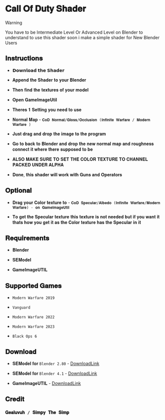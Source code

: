 # 𝐂𝐚𝐥𝐥 𝐎𝐟 𝐃𝐮𝐭𝐲 𝐒𝐡𝐚𝐝𝐞𝐫


> [!WARNING]
>  You have to be Intermediate Level Or Advanced Level on Blender to understand to use this shader soon i make a simple shader for New Blender Users


## 𝐈𝐧𝐬𝐭𝐫𝐮𝐜𝐭𝐢𝐨𝐧𝐬


* 𝗗𝗼𝘄𝗻𝗹𝗼𝗮𝗱 𝘁𝗵𝗲 𝗦𝗵𝗮𝗱𝗲𝗿


* 𝐀𝐩𝐩𝐞𝐧𝐝 𝐭𝐡𝐞 𝐒𝐡𝐚𝐝𝐞𝐫 𝐭𝐨 𝐲𝐨𝐮𝐫 𝐁𝐥𝐞𝐧𝐝𝐞𝐫


* 𝐓𝐡𝐞𝐧 𝐟𝐢𝐧𝐝 𝐭𝐡𝐞 𝐭𝐞𝐱𝐭𝐮𝐫𝐞𝐬 𝐨𝐟 𝐲𝐨𝐮𝐫 𝐦𝐨𝐝𝐞𝐥


* 𝐎𝐩𝐞𝐧 𝐆𝐚𝐦𝐞𝐈𝐦𝐚𝐠𝐞𝐔𝐭𝐢𝐥


* 𝐓𝐡𝐞𝐫𝐞𝐬 𝟏 𝐒𝐞𝐭𝐭𝐢𝐧𝐠 𝐲𝐨𝐮 𝐧𝐞𝐞𝐝 𝐭𝐨 𝐮𝐬𝐞 


* 𝐍𝐨𝐫𝐦𝐚𝐥 𝐌𝐚𝐩 - `𝐂𝐨𝐃 𝐍𝐨𝐫𝐦𝐚𝐥/𝐆𝐥𝐨𝐬𝐬/𝐎𝐜𝐜𝐥𝐮𝐬𝐢𝐨𝐧 (𝐈𝐧𝐟𝐢𝐧𝐢𝐭𝐞 𝐖𝐚𝐫𝐟𝐚𝐫𝐞 / 𝐌𝐨𝐝𝐞𝐫𝐧 𝐖𝐚𝐫𝐟𝐚𝐫𝐞 )`


* 𝐉𝐮𝐬𝐭 𝐝𝐫𝐚𝐠 𝐚𝐧𝐝 𝐝𝐫𝐨𝐩 𝐭𝐡𝐞 𝐢𝐦𝐚𝐠𝐞 𝐭𝐨 𝐭𝐡𝐞 𝐩𝐫𝐨𝐠𝐫𝐚𝐦


* 𝐆𝐨 𝐭𝐨 𝐛𝐚𝐜𝐤 𝐭𝐨 𝐁𝐥𝐞𝐧𝐝𝐞𝐫 𝐚𝐧𝐝 𝐝𝐫𝐨𝐩 𝐭𝐡𝐞 𝐧𝐞𝐰 𝐧𝐨𝐫𝐦𝐚𝐥 𝐦𝐚𝐩 𝐚𝐧𝐝 𝐫𝐨𝐮𝐠𝐡𝐧𝐞𝐬𝐬 𝐜𝐨𝐧𝐧𝐞𝐜𝐭 𝐢𝐭 𝐰𝐡𝐞𝐫𝐞 𝐭𝐡𝐞𝐫𝐞 𝐬𝐮𝐩𝐩𝐨𝐬𝐞𝐝 𝐭𝐨 𝐛𝐞


* 𝐀𝐋𝐒𝐎 𝐌𝐀𝐊𝐄 𝐒𝐔𝐑𝐄 𝐓𝐎 𝐒𝐄𝐓 𝐓𝐇𝐄 𝐂𝐎𝐋𝐎𝐑 𝐓𝐄𝐗𝐓𝐔𝐑𝐄 𝐓𝐎 𝐂𝐇𝐀𝐍𝐍𝐄𝐋 𝐏𝐀𝐂𝐊𝐄𝐃 𝐔𝐍𝐃𝐄𝐑 𝐀𝐋𝐏𝐇𝐀


* 𝐃𝐨𝐧𝐞, 𝐭𝐡𝐢𝐬 𝐬𝐡𝐚𝐝𝐞𝐫 𝐰𝐢𝐥𝐥 𝐰𝐨𝐫𝐤 𝐰𝐢𝐭𝐡 𝐆𝐮𝐧𝐬 𝐚𝐧𝐝 𝐎𝐩𝐞𝐫𝐚𝐭𝐨𝐫𝐬


## 𝐎𝐩𝐭𝐢𝐨𝐧𝐚𝐥


* 𝐃𝐫𝐚𝐠 𝐲𝐨𝐮𝐫 𝐂𝐨𝐥𝐨𝐫 𝐭𝐞𝐱𝐭𝐮𝐫𝐞 𝐭𝐨 - `𝐂𝐨𝐃 𝐒𝐩𝐞𝐜𝐮𝐥𝐚𝐫/𝐀𝐥𝐛𝐞𝐝𝐨 (𝐈𝐧𝐟𝐢𝐧𝐢𝐭𝐞 𝐖𝐚𝐫𝐟𝐚𝐫𝐞/𝐌𝐨𝐝𝐞𝐫𝐧 𝐖𝐚𝐫𝐟𝐚𝐫𝐞) - 𝐨𝐧 𝐆𝐚𝐦𝐞𝐈𝐦𝐚𝐠𝐞𝐔𝐭𝐢𝐥`


* 𝐓𝐨 𝐠𝐞𝐭 𝐭𝐡𝐞 𝐒𝐩𝐞𝐜𝐮𝐥𝐚𝐫 𝐭𝐞𝐱𝐭𝐮𝐫𝐞 𝐭𝐡𝐢𝐬 𝐭𝐞𝐱𝐭𝐮𝐫𝐞 𝐢𝐬 𝐧𝐨𝐭 𝐧𝐞𝐞𝐝𝐞𝐝 𝐛𝐮𝐭 𝐢𝐟 𝐲𝐨𝐮 𝐰𝐚𝐧𝐭 𝐢𝐭 𝐭𝐡𝐚𝐭𝐬 𝐡𝐨𝐰 𝐲𝐨𝐮 𝐠𝐞𝐭 𝐢𝐭 𝐚𝐬 𝐭𝐡𝐞 𝐂𝐨𝐥𝐨𝐫 𝐭𝐞𝐱𝐭𝐮𝐫𝐞 𝐡𝐚𝐬 𝐭𝐡𝐞 𝐒𝐩𝐞𝐜𝐮𝐥𝐚𝐫 𝐢𝐧 𝐢𝐭


## 𝐑𝐞𝐪𝐮𝐢𝐫𝐞𝐦𝐞𝐧𝐭𝐬


* 𝐁𝐥𝐞𝐧𝐝𝐞𝐫


* 𝐒𝐄𝐌𝐨𝐝𝐞𝐥


* 𝐆𝐚𝐦𝐞𝐈𝐦𝐚𝐠𝐞𝐔𝐓𝐈𝐋

  
## 𝐒𝐮𝐩𝐩𝐨𝐫𝐭𝐞𝐝 𝐆𝐚𝐦𝐞𝐬

* `Modern Warfare 2019`
  
* `Vanguard`
  
* `Modern Warfare 2022`
  
* `Modern Warfare 2023`

* `Black Ops 6`
 
## 𝐃𝐨𝐰𝐧𝐥𝐨𝐚𝐝

* 𝐒𝐄𝐌𝐨𝐝𝐞𝐥 𝐟𝐨𝐫 `Blender 2.80` - [DownloadLink](https://github.com/dtzxporter/io_model_semodel)
  
* 𝐒𝐄𝐌𝐨𝐝𝐞𝐥 𝐟𝐨𝐫 `Blender 4.1` - [DownloadLink](https://github.com/Finnomator/io_model_semodelhttps://github.com/Finnomator/io_model_semodel)

* 𝐆𝐚𝐦𝐞𝐈𝐦𝐚𝐠𝐞𝐔𝐓𝐈𝐋 - [DownloadLink](https://github.com/Scobalula/GameImageUtil)


## 𝐂𝐫𝐞𝐝𝐢𝐭
### `𝐆𝐞𝐚𝐥𝐮𝐯𝐮𝐡 / 𝐒𝐢𝐦𝐩𝐲 𝐓𝐡𝐞 𝐒𝐢𝐦𝐩`


